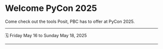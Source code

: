 # Welcome PyCon 2025

Come check out the tools Posit, PBC has to offer at PyCon 2025.

-----

:spiral_calendar: Friday May 16 to Sunday May 18, 2025

-----
